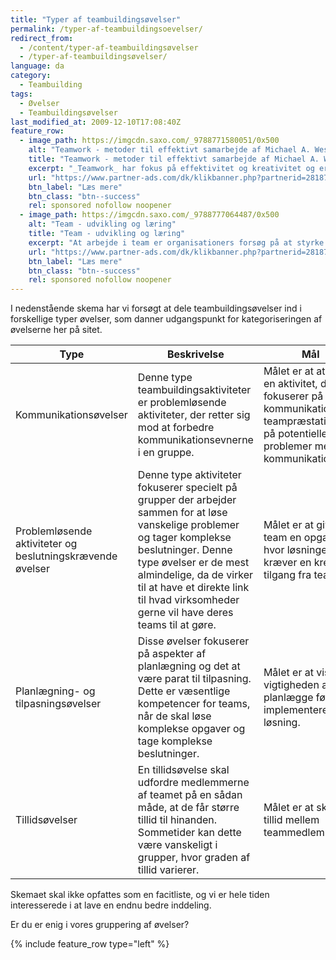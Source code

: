 ```yaml
---
title: "Typer af teambuildingsøvelser"
permalink: /typer-af-teambuildingsoevelser/
redirect_from:
  - /content/typer-af-teambuildingsøvelser
  - /typer-af-teambuildingsøvelser/
language: da
category:
  - Teambuilding
tags:
  - Øvelser
  - Teambuildingsøvelser
last_modified_at: 2009-12-10T17:08:40Z
feature_row:
  - image_path: https://imgcdn.saxo.com/_9788771580051/0x500
    alt: "Teamwork - metoder til effektivt samarbejde af Michael A. West"
    title: "Teamwork - metoder til effektivt samarbejde af Michael A. West"
    excerpt: "_Teamwork_ har fokus på effektivitet og kreativitet og er for alle, der på den ene eller anden måde bruger teamwork i deres dagligdag. Bogen er fyldt med praktiske eksempler og teori, der kan hjælpe et team med at opstille mål og opnå dem."
    url: "https://www.partner-ads.com/dk/klikbanner.php?partnerid=28187&bannerid=43264&htmlurl=https://www.saxo.com/dk/teamwork_michael-a-west_haeftet_9788771580051"
    btn_label: "Læs mere"
    btn_class: "btn--success"
    rel: sponsored nofollow noopener
  - image_path: https://imgcdn.saxo.com/_9788777064487/0x500
    alt: "Team - udvikling og læring"
    title: "Team - udvikling og læring"
    excerpt: "At arbejde i team er organisationers forsøg på at styrke udvikling af faglige og personlige potentialer og kompetencer. Bogens formål er at give svar på, hvordan udvikling og læring i team kan blive en succes, fx om sporten er en passende metafor til at fremme teamudvikling og læring og forståelse af samarbejde samt om team på arbejdspladsen kan skabe nye fortællinger om medarbejdernes måde at se på samarbejde og gensidig udvikling."
    url: "https://www.partner-ads.com/dk/klikbanner.php?partnerid=28187&bannerid=43264&htmlurl=https://www.saxo.com/dk/team-udvikling-og-laering_morten-bertelsen-red-reinhard-stelter-red_haeftet_9788777064487"
    btn_label: "Læs mere"
    btn_class: "btn--success"
    rel: sponsored nofollow noopener
---
```


I nedenstående skema har vi forsøgt at dele teambuildingsøvelser ind i forskellige typer øvelser, som danner udgangspunkt for kategoriseringen af øvelserne her på sitet.

| Type | Beskrivelse | Mål |
|-|-|-|
| Kommunikationsøvelser | Denne type teambuildingsaktiviteter er problemløsende aktiviteter, der retter sig mod at forbedre kommunikationsevnerne i en gruppe. | Målet er at at skabe en aktivitet, der fokuserer på god kommunikation og teampræstation og på potentielle problemer med kommunikation. |
| Problemløsende aktiviteter og beslutningskrævende øvelser | Denne type aktiviteter fokuserer specielt på grupper der arbejder sammen for at løse vanskelige problemer og tager komplekse beslutninger. Denne type øvelser er de mest almindelige, da de virker til at have et direkte link til hvad virksomheder gerne vil have deres teams til at gøre. | Målet er at give et team en opgave, hvor løsningen kræver en kreativ tilgang fra teamet. |
| Planlægning- og tilpasningsøvelser | Disse øvelser fokuserer på aspekter af planlægning og det at være parat til tilpasning. Dette er væsentlige kompetencer for teams, når de skal løse komplekse opgaver og tage komplekse beslutninger. | Målet er at vise vigtigheden af planlægge før, man implementerer en løsning. |
|Tillidsøvelser | En tillidsøvelse skal udfordre medlemmerne af teamet på en sådan måde, at de får større tillid til hinanden. Sommetider kan dette være vanskeligt i grupper, hvor graden af tillid varierer. | Målet er at skabe tillid mellem teammedlemmerne. |

Skemaet skal ikke opfattes som en facitliste, og vi er hele tiden interesserede i at lave en endnu bedre inddeling.

Er du er enig i vores gruppering af øvelser?

{% include feature_row type="left" %}
